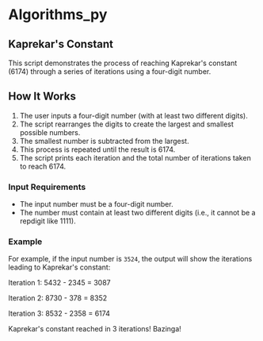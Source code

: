 # Algorithms_py

## Kaprekar's Constant

This script demonstrates the process of reaching Kaprekar's constant (6174) through a series of iterations using a four-digit number. 

## How It Works

1. The user inputs a four-digit number (with at least two different digits).
2. The script rearranges the digits to create the largest and smallest possible numbers.
3. The smallest number is subtracted from the largest.
4. This process is repeated until the result is 6174.
5. The script prints each iteration and the total number of iterations taken to reach 6174.

### Input Requirements

- The input number must be a four-digit number.
- The number must contain at least two different digits (i.e., it cannot be a repdigit like 1111).

### Example

For example, if the input number is `3524`, the output will show the iterations leading to Kaprekar's constant:

Iteration 1: 5432 - 2345 = 3087 

Iteration 2: 8730 - 378 = 8352 

Iteration 3: 8532 - 2358 = 6174 

Kaprekar's constant reached in 3 iterations! Bazinga!
